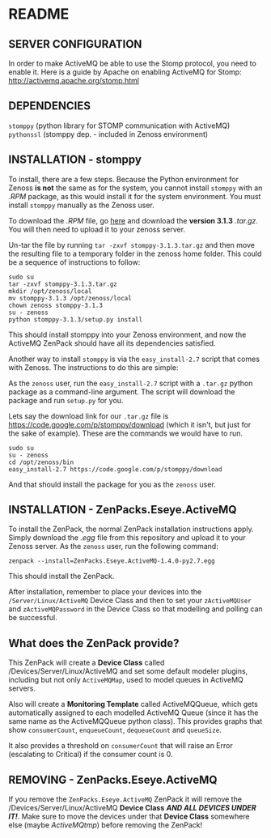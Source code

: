 # README

## SERVER CONFIGURATION

In order to make ActiveMQ be able to use the Stomp protocol, you need to enable it. Here is a guide by Apache on enabling ActiveMQ for Stomp: http://activemq.apache.org/stomp.html

## DEPENDENCIES

`stomppy` (python library for STOMP communication with ActiveMQ)<br/>
`pythonssl` (stomppy dep. - included in Zenoss environment)

## INSTALLATION - stomppy

To install, there are a few steps. Because the Python environment for Zenoss __is not__ the same as for the system, you cannot install `stomppy` with an _.RPM_ package, as this would install it for the system environment. You must install `stomppy` manually as the Zenoss user.

To download the _.RPM_ file, go [here](https://code.google.com/p/stomppy/downloads/list) and download the __version 3.1.3__ _.tar.gz_. You will then need to upload it to your zenoss server.

Un-tar the file by running `tar -zxvf stomppy-3.1.3.tar.gz` and then move the resulting file to a temporary folder in the zenoss home folder. This could be a sequence of instructions to follow:

	sudo su
	tar -zxvf stomppy-3.1.3.tar.gz
	mkdir /opt/zenoss/local
	mv stomppy-3.1.3 /opt/zenoss/local
	chown zenoss stomppy-3.1.3
	su - zenoss
	python stomppy-3.1.3/setup.py install

This should install stomppy into your Zenoss environment, and now the ActiveMQ ZenPack should have all its dependencies satisfied.

Another way to install `stomppy` is via the `easy_install-2.7` script that comes with Zenoss. The instructions to do this are simple:

As the `zenoss` user, run the `easy_install-2.7` script with a `.tar.gz` python package as a command-line argument. The script will download the package and run `setup.py` for you.

Lets say the download link for our `.tar.gz` file is https://code.google.com/p/stomppy/download (which it isn't, but just for the sake of example). These are the commands we would have to run.

	sudo su
	su - zenoss
	cd /opt/zenoss/bin
	easy_install-2.7 https://code.google.com/p/stomppy/download

And that should install the package for you as the `zenoss` user.

## INSTALLATION - ZenPacks.Eseye.ActiveMQ

To install the ZenPack, the normal ZenPack installation instructions apply.
Simply download the _.egg_ file from this repository and upload it to your Zenoss server.
As the `zenoss` user, run the following command:

	zenpack --install=ZenPacks.Eseye.ActiveMQ-1.4.0-py2.7.egg

This should install the ZenPack.

After installation, remember to place your devices into the `/Server/Linux/ActiveMQ` Device Class and then to set your `zActiveMQUser` and `zActiveMQPassword` in the Device Class so that modelling and polling can be successful.

## What does the ZenPack provide?

This ZenPack will create a __Device Class__ called /Devices/Server/Linux/ActiveMQ and set some default modeler plugins, including but not only `ActiveMQMap`, used to model queues in ActiveMQ servers.

Also will create a __Monitoring Template__ called ActiveMQQueue, which gets automatically assigned to each modelled ActiveMQ Queue (since it has the same name as the ActiveMQQueue python class). This provides graphs that show `consumerCount`, `enqueueCount`, `dequeueCount` and `queueSize`.

It also provides a threshold on `consumerCount` that will raise an Error (escalating to Critical) if the consumer count is 0.

## REMOVING - ZenPacks.Eseye.ActiveMQ

If you remove the `ZenPacks.Eseye.ActiveMQ` ZenPack it will remove the /Devices/Server/Linux/ActiveMQ __Device Class__ ___AND ALL DEVICES UNDER IT!___. Make sure to move the devices under that __Device Class__ somewhere else (maybe _ActiveMQtmp_) before removing the ZenPack!
